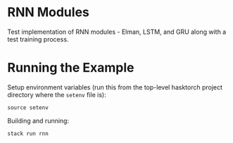 # RNN Modules

Test implementation of RNN modules - Elman, LSTM, and GRU along with a test 
training process.

# Running the Example

Setup environment variables (run this from the top-level hasktorch project 
directory where the `setenv` file is):

```
source setenv
```

Building and running:

```
stack run rnn
```
